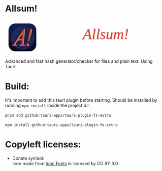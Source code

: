 # Allsum!
<div style="display: grid; 
grid-template-columns: repeat(2, 1fr); 
grid-template-rows: 1fr; 
grid-column-gap: 0px;
grid-row-gap: 0px;">
<img src=./src-tauri/icons/icon.png style="Height:7rem;">
<span style="font-family: Times;
  font-size:3rem;
  font-style: italic;
  margin-bottom: 0;
  margin-top:1.2rem;
  color: #d33f49;
  text-shadow: 1px 1px #e9b44c">Allsum!</span>
</div>

Advanced and fast hash generator/checker for files and plain text.
Using Tauri!
# Build:
It's important to add this tauri plugin before starting. Should be installed by running `npm install` inside the project dir.

`pnpm add github:tauri-apps/tauri-plugin-fs-extra`

`npm install github:tauri-apps/tauri-plugin-fs-extra`

# Copyleft licenses:
- Donate symbol: <div>Icon made from <a href="http://www.onlinewebfonts.com/icon">Icon Fonts</a> is licensed by CC BY 3.0</div>